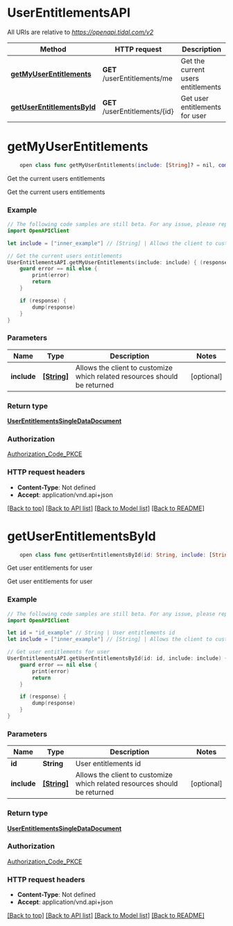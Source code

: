 # UserEntitlementsAPI

All URIs are relative to *https://openapi.tidal.com/v2*

Method | HTTP request | Description
------------- | ------------- | -------------
[**getMyUserEntitlements**](UserEntitlementsAPI.md#getmyuserentitlements) | **GET** /userEntitlements/me | Get the current users entitlements
[**getUserEntitlementsById**](UserEntitlementsAPI.md#getuserentitlementsbyid) | **GET** /userEntitlements/{id} | Get user entitlements for user


# **getMyUserEntitlements**
```swift
    open class func getMyUserEntitlements(include: [String]? = nil, completion: @escaping (_ data: UserEntitlementsSingleDataDocument?, _ error: Error?) -> Void)
```

Get the current users entitlements

Get the current users entitlements

### Example
```swift
// The following code samples are still beta. For any issue, please report via http://github.com/OpenAPITools/openapi-generator/issues/new
import OpenAPIClient

let include = ["inner_example"] // [String] | Allows the client to customize which related resources should be returned (optional)

// Get the current users entitlements
UserEntitlementsAPI.getMyUserEntitlements(include: include) { (response, error) in
    guard error == nil else {
        print(error)
        return
    }

    if (response) {
        dump(response)
    }
}
```

### Parameters

Name | Type | Description  | Notes
------------- | ------------- | ------------- | -------------
 **include** | [**[String]**](String.md) | Allows the client to customize which related resources should be returned | [optional] 

### Return type

[**UserEntitlementsSingleDataDocument**](UserEntitlementsSingleDataDocument.md)

### Authorization

[Authorization_Code_PKCE](../README.md#Authorization_Code_PKCE)

### HTTP request headers

 - **Content-Type**: Not defined
 - **Accept**: application/vnd.api+json

[[Back to top]](#) [[Back to API list]](../README.md#documentation-for-api-endpoints) [[Back to Model list]](../README.md#documentation-for-models) [[Back to README]](../README.md)

# **getUserEntitlementsById**
```swift
    open class func getUserEntitlementsById(id: String, include: [String]? = nil, completion: @escaping (_ data: UserEntitlementsSingleDataDocument?, _ error: Error?) -> Void)
```

Get user entitlements for user

Get user entitlements for user

### Example
```swift
// The following code samples are still beta. For any issue, please report via http://github.com/OpenAPITools/openapi-generator/issues/new
import OpenAPIClient

let id = "id_example" // String | User entitlements id
let include = ["inner_example"] // [String] | Allows the client to customize which related resources should be returned (optional)

// Get user entitlements for user
UserEntitlementsAPI.getUserEntitlementsById(id: id, include: include) { (response, error) in
    guard error == nil else {
        print(error)
        return
    }

    if (response) {
        dump(response)
    }
}
```

### Parameters

Name | Type | Description  | Notes
------------- | ------------- | ------------- | -------------
 **id** | **String** | User entitlements id | 
 **include** | [**[String]**](String.md) | Allows the client to customize which related resources should be returned | [optional] 

### Return type

[**UserEntitlementsSingleDataDocument**](UserEntitlementsSingleDataDocument.md)

### Authorization

[Authorization_Code_PKCE](../README.md#Authorization_Code_PKCE)

### HTTP request headers

 - **Content-Type**: Not defined
 - **Accept**: application/vnd.api+json

[[Back to top]](#) [[Back to API list]](../README.md#documentation-for-api-endpoints) [[Back to Model list]](../README.md#documentation-for-models) [[Back to README]](../README.md)

